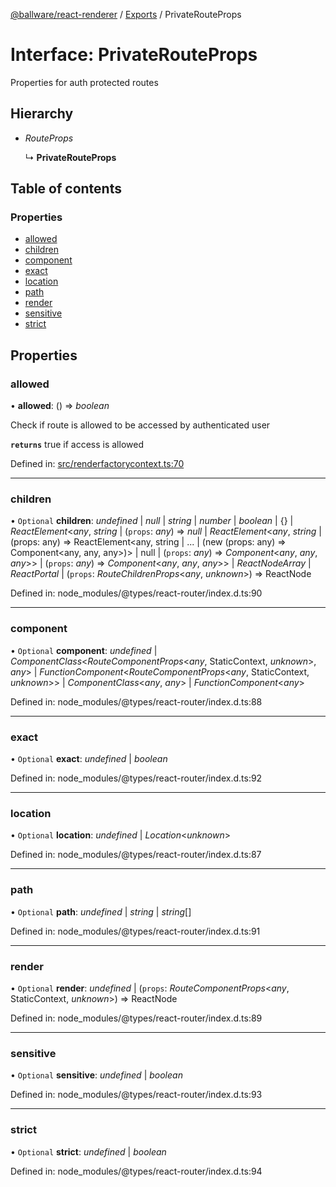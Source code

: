 [@ballware/react-renderer](../README.md) / [Exports](../modules.md) / PrivateRouteProps

# Interface: PrivateRouteProps

Properties for auth protected routes

## Hierarchy

* *RouteProps*

  ↳ **PrivateRouteProps**

## Table of contents

### Properties

- [allowed](privaterouteprops.md#allowed)
- [children](privaterouteprops.md#children)
- [component](privaterouteprops.md#component)
- [exact](privaterouteprops.md#exact)
- [location](privaterouteprops.md#location)
- [path](privaterouteprops.md#path)
- [render](privaterouteprops.md#render)
- [sensitive](privaterouteprops.md#sensitive)
- [strict](privaterouteprops.md#strict)

## Properties

### allowed

• **allowed**: () => *boolean*

Check if route is allowed to be accessed by authenticated user

**`returns`** true if access is allowed

Defined in: [src/renderfactorycontext.ts:70](https://github.com/frankball/ballware-react-renderer/blob/0e29664/src/renderfactorycontext.ts#L70)

___

### children

• `Optional` **children**: *undefined* \| *null* \| *string* \| *number* \| *boolean* \| {} \| *ReactElement*<*any*, *string* \| (`props`: *any*) => *null* \| *ReactElement*<*any*, *string* \| (props: any) =\> ReactElement<any, string \| ... \| (new (props: any) =\> Component<any, any, any\>)\> \| null \| (`props`: *any*) => *Component*<*any*, *any*, *any*\>\> \| (`props`: *any*) => *Component*<*any*, *any*, *any*\>\> \| *ReactNodeArray* \| *ReactPortal* \| (`props`: *RouteChildrenProps*<*any*, *unknown*\>) => ReactNode

Defined in: node_modules/@types/react-router/index.d.ts:90

___

### component

• `Optional` **component**: *undefined* \| *ComponentClass*<*RouteComponentProps*<*any*, StaticContext, *unknown*\>, *any*\> \| *FunctionComponent*<*RouteComponentProps*<*any*, StaticContext, *unknown*\>\> \| *ComponentClass*<*any*, *any*\> \| *FunctionComponent*<*any*\>

Defined in: node_modules/@types/react-router/index.d.ts:88

___

### exact

• `Optional` **exact**: *undefined* \| *boolean*

Defined in: node_modules/@types/react-router/index.d.ts:92

___

### location

• `Optional` **location**: *undefined* \| *Location*<*unknown*\>

Defined in: node_modules/@types/react-router/index.d.ts:87

___

### path

• `Optional` **path**: *undefined* \| *string* \| *string*[]

Defined in: node_modules/@types/react-router/index.d.ts:91

___

### render

• `Optional` **render**: *undefined* \| (`props`: *RouteComponentProps*<*any*, StaticContext, *unknown*\>) => ReactNode

Defined in: node_modules/@types/react-router/index.d.ts:89

___

### sensitive

• `Optional` **sensitive**: *undefined* \| *boolean*

Defined in: node_modules/@types/react-router/index.d.ts:93

___

### strict

• `Optional` **strict**: *undefined* \| *boolean*

Defined in: node_modules/@types/react-router/index.d.ts:94

